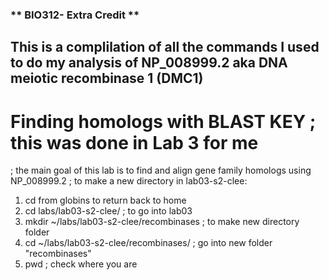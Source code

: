 ### ** BIO312- Extra Credit **
## This is a complilation of all the commands I used to do my analysis of NP_008999.2 aka DNA meiotic recombinase 1 (DMC1)

# Finding homologs with BLAST KEY ; this was done in Lab 3 for me
; the main goal of this lab is to find and align gene family homologs using NP_008999.2
; to make a new directory in lab03-s2-clee: 
1. cd from globins to return back to home
2. cd labs/lab03-s2-clee/ ; to go into lab03
3. mkdir ~/labs/lab03-s2-clee/recombinases ; to make new directory folder
4. cd ~/labs/lab03-s2-clee/recombinases/ ; go into new folder "recombinases"
5. pwd ; check where you are
	
